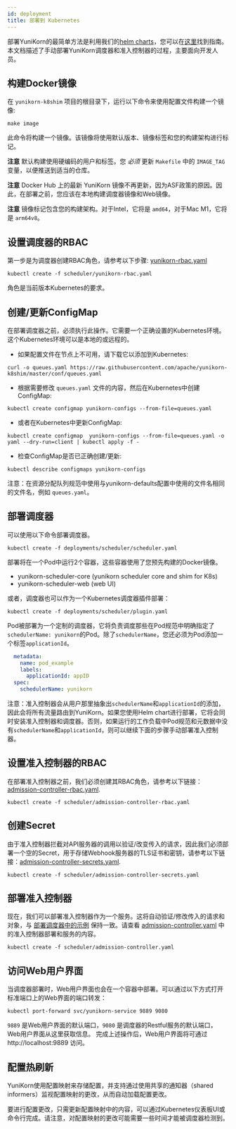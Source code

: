 ```yaml
---
id: deployment
title: 部署到 Kubernetes
---
```


<!--
Licensed to the Apache Software Foundation (ASF) under one
or more contributor license agreements.  See the NOTICE file
distributed with this work for additional information
regarding copyright ownership.  The ASF licenses this file
to you under the Apache License, Version 2.0 (the
"License"); you may not use this file except in compliance
with the License.  You may obtain a copy of the License at

  http://www.apache.org/licenses/LICENSE-2.0

Unless required by applicable law or agreed to in writing,
software distributed under the License is distributed on an
"AS IS" BASIS, WITHOUT WARRANTIES OR CONDITIONS OF ANY
KIND, either express or implied.  See the License for the
specific language governing permissions and limitations
under the License.
-->

部署YuniKorn的最简单方法是利用我们的[helm charts](https://hub.helm.sh/charts/yunikorn/yunikorn)，您可以在[这里](get_started/get_started.md)找到指南。本文档描述了手动部署YuniKorn调度器和准入控制器的过程，主要面向开发人员。

## 构建Docker镜像

在 `yunikorn-k8shim` 项目的根目录下，运行以下命令来使用配置文件构建一个镜像:
```
make image
```

此命令将构建一个镜像。该镜像将使用默认版本、镜像标签和您的构建架构进行标记。

**注意** 默认构建使用硬编码的用户和标签。您 *必须* 更新 `Makefile` 中的 `IMAGE_TAG` 变量，以便推送到适当的仓库。

**注意** Docker Hub 上的最新 YuniKorn 镜像不再更新，因为ASF政策的原因。因此，在部署之前，您应该在本地构建调度器镜像和Web镜像。

**注意** 镜像标记包含您的构建架构。对于Intel，它将是 `amd64`，对于Mac M1，它将是 `arm64v8`。

## 设置调度器的RBAC

第一步是为调度器创建RBAC角色，请参考以下步骤: [yunikorn-rbac.yaml](https://github.com/apache/yunikorn-k8shim/blob/master/deployments/scheduler/yunikorn-rbac.yaml)
```
kubectl create -f scheduler/yunikorn-rbac.yaml
```
角色是当前版本Kubernetes的要求。

## 创建/更新ConfigMap

在部署调度器之前，必须执行此操作。它需要一个正确设置的Kubernetes环境。这个Kubernetes环境可以是本地的或远程的。

- 如果配置文件在节点上不可用，请下载它以添加到Kubernetes:
```
curl -o queues.yaml https://raw.githubusercontent.com/apache/yunikorn-k8shim/master/conf/queues.yaml
```
- 根据需要修改 `queues.yaml` 文件的内容，然后在Kubernetes中创建ConfigMap:
```
kubectl create configmap yunikorn-configs --from-file=queues.yaml
```
- 或者在Kubernetes中更新ConfigMap:
```
kubectl create configmap  yunikorn-configs --from-file=queues.yaml -o yaml --dry-run=client | kubectl apply -f -
```
- 检查ConfigMap是否已正确创建/更新:
```
kubectl describe configmaps yunikorn-configs
```
注意：在资源分配队列规范中使用与yunikorn-defaults配置中使用的文件名相同的文件名，例如 `queues.yaml`。

## 部署调度器

可以使用以下命令部署调度器。
```
kubectl create -f deployments/scheduler/scheduler.yaml
```

部署将在一个Pod中运行2个容器，这些容器使用了您预先构建的Docker镜像。

* yunikorn-scheduler-core (yunikorn scheduler core and shim for K8s)
* yunikorn-scheduler-web (web UI)

或者，调度器也可以作为一个Kubernetes调度器插件部署：
```
kubectl create -f deployments/scheduler/plugin.yaml
```

Pod被部署为一个定制的调度器，它将负责调度那些在Pod规范中明确指定了`schedulerName: yunikorn`的Pod。除了`schedulerName`，您还必须为Pod添加一个标签`applicationId`。
```yaml
  metadata:
    name: pod_example
    labels:
      applicationId: appID
  spec:
    schedulerName: yunikorn
```

注意：准入控制器会从用户那里抽象出`schedulerName`和`applicationId`的添加，因此会将所有流量路由到YuniKorn。如果您使用Helm chart进行部署，它将会同时安装准入控制器和调度器。否则，如果运行的工作负载中Pod规范和元数据中没有`schedulerName`和`applicationId`，则可以继续下面的步骤手动部署准入控制器。

## 设置准入控制器的RBAC

在部署准入控制器之前，我们必须创建其RBAC角色，请参考以下链接： [admission-controller-rbac.yaml](https://github.com/apache/yunikorn-k8shim/blob/master/deployments/scheduler/admission-controller-rbac.yaml).

```
kubectl create -f scheduler/admission-controller-rbac.yaml
```

## 创建Secret

由于准入控制器拦截对API服务器的调用以验证/改变传入的请求，因此我们必须部署一个空的Secret，用于存储Webhook服务器的TLS证书和密钥，请参考以下链接：[admission-controller-secrets.yaml](https://github.com/apache/yunikorn-k8shim/blob/master/deployments/scheduler/admission-controller-secrets.yaml).

```
kubectl create -f scheduler/admission-controller-secrets.yaml
```

## 部署准入控制器

现在，我们可以部署准入控制器作为一个服务。这将自动验证/修改传入的请求和对象，与 [部署调度器中的示例](#部署调度器) 保持一致。请查看 [admission-controller.yaml](https://github.com/apache/yunikorn-k8shim/blob/master/deployments/scheduler/admission-controller.yaml) 中的准入控制器部署和服务的内容。

```
kubectl create -f scheduler/admission-controller.yaml
```

## 访问Web用户界面

当调度器部署时，Web用户界面也会在一个容器中部署。可以通过以下方式打开标准端口上的Web界面的端口转发：

```
kubectl port-forward svc/yunikorn-service 9889 9080
```

`9889` 是Web用户界面的默认端口，`9080` 是调度器的Restful服务的默认端口，Web用户界面从这里获取信息。
完成上述操作后，Web用户界面将可通过 http://localhost:9889 访问。

## 配置热刷新

YuniKorn使用配置映射来存储配置，并支持通过使用共享的通知器（shared informers）监视配置映射的更改，从而自动加载配置更改。

要进行配置更改，只需更新配置映射中的内容，可以通过Kubernetes仪表板UI或命令行完成。请注意，对配置映射的更改可能需要一些时间才能被调度器检测到。

